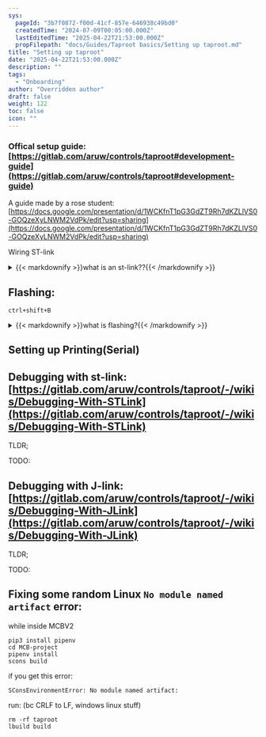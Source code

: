 ```yaml
---
sys:
  pageId: "3b7f0872-f00d-41cf-857e-646938c49bd0"
  createdTime: "2024-07-09T00:05:00.000Z"
  lastEditedTime: "2025-04-22T21:53:00.000Z"
  propFilepath: "docs/Guides/Taproot basics/Setting up taproot.md"
title: "Setting up taproot"
date: "2025-04-22T21:53:00.000Z"
description: ""
tags:
  - "Onboarding"
author: "Overridden author"
draft: false
weight: 122
toc: false
icon: ""
---
```


### Offical setup guide: [https://gitlab.com/aruw/controls/taproot#development-guide](https://gitlab.com/aruw/controls/taproot#development-guide)

A guide made by a rose student:  [https://docs.google.com/presentation/d/1WCKfnT1pG3GdZT9Rh7dKZLlVS0-GOQzeXyLNWM2VdPk/edit?usp=sharing](https://docs.google.com/presentation/d/1WCKfnT1pG3GdZT9Rh7dKZLlVS0-GOQzeXyLNWM2VdPk/edit?usp=sharing)

Wiring ST-link

<details>
  <summary>{{< markdownify >}}what is an st-link??{{< /markdownify >}}</summary>
  
TODO:

</details>



## Flashing:

`ctrl+shift+B`

<details>
  <summary>{{< markdownify >}}what is flashing?{{< /markdownify >}}</summary>
  
TODO:

</details>



## Setting up Printing(Serial)

## Debugging with st-link: [https://gitlab.com/aruw/controls/taproot/-/wikis/Debugging-With-STLink](https://gitlab.com/aruw/controls/taproot/-/wikis/Debugging-With-STLink)

TLDR;

TODO:

## Debugging with J-link: [https://gitlab.com/aruw/controls/taproot/-/wikis/Debugging-With-JLink](https://gitlab.com/aruw/controls/taproot/-/wikis/Debugging-With-JLink)

TLDR;

TODO:

## Fixing some random Linux `No module named artifact` error:

while inside MCBV2

```shell
pip3 install pipenv
cd MCB-project
pipenv install
scons build
```

if you get this error:

```text
SConsEnvironmentError: No module named artifact:
```

run: (bc CRLF to LF, windows linux stuff)

```shell
rm -rf taproot
lbuild build
```
